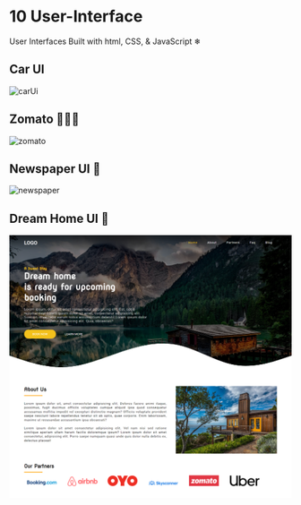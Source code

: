 # 10 User-Interface

User Interfaces Built with html, CSS, & JavaScript ❄

## Car UI 

![carUi](https://user-images.githubusercontent.com/61475220/93969025-8c554700-fd88-11ea-9fff-759858019a09.png)

## Zomato 🥙🥘🥗

![zomato](https://user-images.githubusercontent.com/61475220/94063897-6d959580-fe06-11ea-86e7-154278eb1051.png)

## Newspaper UI 📰

![newspaper](https://user-images.githubusercontent.com/61475220/95130197-d6bbc800-0779-11eb-900e-2530a2a123e0.png)

## Dream Home UI 🏡

![Dream Home](https://github.com/Subhampreet/10_User-Interface/blob/master/Airbnb%20Landing%20Page/main.png?raw=true)


